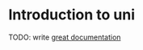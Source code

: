 # Introduction to uni

TODO: write [great documentation](http://jacobian.org/writing/what-to-write/)
